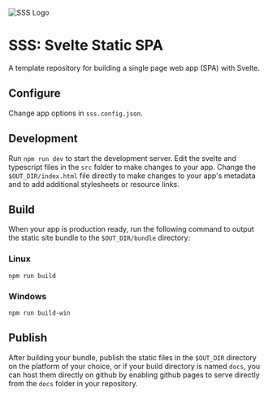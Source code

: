 ![SSS Logo]($OUT_DIR/favicon.svg)

# SSS: Svelte Static SPA
A template repository for building a single page web app (SPA) with Svelte.

## Configure

Change app options in `sss.config.json`.

## Development

Run `npm run dev` to start the development server. Edit the svelte and typescript files in the `src` folder to make changes to your app. Change the `$OUT_DIR/index.html` file directly to make changes to your app's metadata and to add additional stylesheets or resource links.

## Build

When your app is production ready, run the following command to output the static site bundle to the `$OUT_DIR/bundle` directory:

### Linux

`npm run build`

### Windows

`npm run build-win`

## Publish

After building your bundle, publish the static files in the `$OUT_DIR` directory on the platform of your choice, or if your build directory is named `docs`, you can host them directly on github by enabling github pages to serve directly from the `docs` folder in your repository.